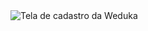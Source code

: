 <img src="https://github.com/KauaMauricio/ProjetoWeduka/assets/99615412/c2b5f956-40bc-4877-89df-3c2021eb1d24)https://github.com/KauaMauricio/ProjetoWeduka/assets/99615412/c2b5f956-40bc-4877-89df-3c2021eb1d24" alt="Tela de cadastro da Weduka">

